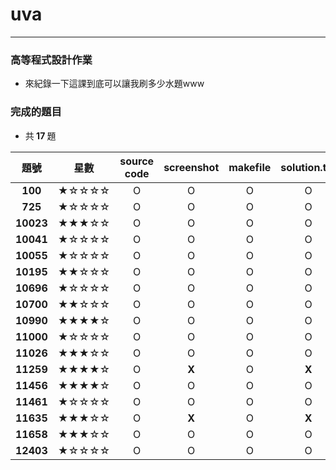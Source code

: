 # uva
---
### 高等程式設計作業
- 來紀錄一下這課到底可以讓我刷多少水題www

### 完成的題目
- 共<b> 17 </b>題

| 題號 | 星數 | source code | screenshot | makefile | solution.txt |
| :--------: | :--------: | :--------: | :--------: | :--------: | :--------: |
| <b>100</b> | ★☆☆☆☆ | O | O | O | O |
| <b>725</b> | ★☆☆☆☆ | O | O | O | O |
| <b>10023</b> | ★★★☆☆ | O | O | O | O |
| <b>10041</b> | ★☆☆☆☆ | O | O | O | O |
| <b>10055</b> | ★☆☆☆☆ | O | O | O | O |
| <b>10195</b> | ★★☆☆☆ | O | O | O | O |
| <b>10696</b> | ★☆☆☆☆ | O | O | O | O |
| <b>10700</b> | ★★☆☆☆ | O | O | O | O |
| <b>10990</b> | ★★★★☆ | O | O | O | O |
| <b>11000</b> | ★☆☆☆☆ | O | O | O | O |
| <b>11026</b> | ★★★☆☆ | O | O | O | O |
| <b>11259</b> | ★★★★☆ | O | <b>X</b> | O | <b>X</b> |
| <b>11456</b> | ★★★★☆ | O | O | O | O |
| <b>11461</b> | ★☆☆☆☆ | O | O | O | O |
| <b>11635</b> | ★★★☆☆ | O | <b>X</b> | O | <b>X</b> |
| <b>11658</b> | ★★★☆☆ | O | O | O | O |
| <b>12403</b> | ★☆☆☆☆ | O | O | O | O |
